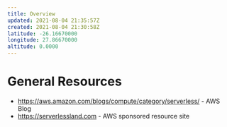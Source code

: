 ```yaml
---
title: Overview
updated: 2021-08-04 21:35:57Z
created: 2021-08-04 21:30:58Z
latitude: -26.16670000
longitude: 27.86670000
altitude: 0.0000
---
```


# General Resources
* https://aws.amazon.com/blogs/compute/category/serverless/ - AWS Blog
* https://serverlessland.com - AWS sponsored resource site